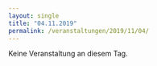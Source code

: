 ```yaml
---
layout: single
title: "04.11.2019"
permalink: /veranstaltungen/2019/11/04/
---
```


Keine Veranstaltung an diesem Tag.

